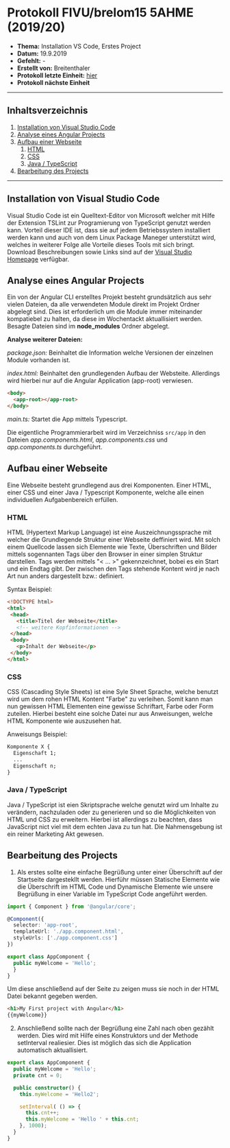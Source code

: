 # Protokoll FIVU/brelom15 5AHME (2019/20)

* **Thema:** Installation VS Code, Erstes Project  
* **Datum:** 19.9.2019
* **Gefehlt:** -
* **Erstellt von:** Breitenthaler
* **Protokoll letzte Einheit:** [hier](protokoll_2019-09-12_sx.md)
* **Protokoll nächste Einheit**

----------------------------------------------------------------------------------------------

## Inhaltsverzeichnis

1. [Installation von Visual Studio Code](#Installation-von-Visual-Studio-Code)  
2. [Analyse eines Angular Projects](#Analyse-eines-Angular-Projects  )
3. [Aufbau einer Webseite](#Aufbau-einer-Webseite)
    1. [HTML](#HTML)
    2. [CSS](#CSS)
    3. [Java / TypeScript](#Java-/-TypeScript)
4. [Bearbeitung des Projects](#Bearbeitung-des-Projects)

----------------------------------------------------------------------------------------------

## Installation von Visual Studio Code  

Visual Studio Code ist ein Quelltext-Editor von Microsoft welcher mit Hilfe der Extension
TSLint zur Programierung von TypeScript genutzt werden kann. Vorteil dieser IDE ist, dass sie auf jedem
Betriebssystem installiert werden kann und auch von dem Linux Package Maneger unterstützt wird, welches in weiterer Folge
 alle Vorteile dieses Tools mit sich bringt.   
Download Beschreibungen sowie Links sind auf der [Visual Studio Homepage](https://code.visualstudio.com) verfügbar.

## Analyse eines Angular Projects  

Ein von der Angular CLI erstelltes Projekt besteht grundsätzlich aus sehr vielen Dateien, da alle
verwendeten Module direkt im Projekt Ordner abgelegt sind. Dies ist erforderlich um die Module immer miteinander
kompatiebel zu halten, da diese im Wochentackt aktuallisiert werden. Besagte Dateien sind im **node_modules** Ordner abgelegt.

**Analyse weiterer Dateien:**

*package.json:* Beinhaltet die Information welche Versionen der einzelnen Module vorhanden ist.

*index.html:* Beinhaltet den grundlegenden Aufbau der Websteite. Allerdings wird hierbei nur auf die Angular Application
(app-root) verwiesen.
```html
<body>
  <app-root></app-root>
</body>

```
*main.ts:* Startet die App mittels Typescript.

Die eigentliche Programmierarbeit wird im Verzeichniss `src/app` in den Dateien *app.components.html*, *app.components.css* und
*app.components.ts* durchgeführt.

## Aufbau einer Webseite

Eine Webseite besteht grundlegend aus drei Komponenten. Einer HTML, einer CSS und einer Java / Typescript Komponente, welche alle einen individuellen Aufgabenbereich erfüllen.  

### HTML

 HTML (Hypertext Markup Language) ist eine Auszeichnungssprache mit welcher die Grundlegende Struktur einer Webseite deffiniert wird.
Mit solch einem Quellcode lassen sich Elemente wie Texte, Überschriften und Bilder mittels sogennanten Tags über den Browser in einer simplen Struktur darstellen. Tags werden mittels "< ... >" gekennzeichnet, bobei es ein Start und ein Endtag gibt. Der zwischen den Tags stehende Kontent wird je nach Art nun anders dargestellt bzw.: definiert.  

 Syntax Beispiel:
 ```HTML
 <!DOCTYPE html>
<html>
  <head>
    <title>Titel der Webseite</title>
    <!-- weitere Kopfinformationen -->
  </head>
  <body>
    <p>Inhalt der Webseite</p>
  </body>
</html>

 ```

### CSS

CSS (Cascading Style Sheets) ist eine Syle Sheet Sprache, welche benutzt wird um dem rohen HTML Kontent "Farbe" zu verleihen.
Somit kann man nun gewissen HTML Elementen eine gewisse Schriftart, Farbe oder Form zuteilen. Hierbei besteht eine solche Datei nur aus Anweisungen, welche HTML Komponente wie auszusehen hat.  

Anweisungs Beispiel:
```CSS
Komponente X {
  Eigenschaft 1;
  ...
  Eigenschaft n;
}

```

### Java / TypeScript

Java / TypeScript ist eien Skriptsprache welche genutzt wird um Inhalte zu verändern, nachzuladen oder zu generieren und so die Möglichkeiten von HTML und CSS zu erweitern. Hierbei ist allerdings zu beachten, dass JavaScript nict viel mit dem echten Java zu tun hat. Die Nahmensgebung ist ein reiner Marketing Akt gewesen.


## Bearbeitung des Projects

1. Als erstes sollte eine einfache Begrüßung unter einer Überschrift auf der Startseite dargestekllt werden.
Hierführ müssen Statische Elemente wie die Überschrift im HTML Code und Dynamische Elemente wie unsere Begrüßung in einer Variable im TypeScript Code angeführt werden.  

```TypeScript
import { Component } from '@angular/core';

@Component({
  selector: 'app-root',
  templateUrl: './app.component.html',
  styleUrls: ['./app.component.css']
})

export class AppComponent {
  public myWelcome = 'Hello';
  }
}
```
Um diese anschließend auf der Seite zu zeigen muss sie noch in der HTML Datei bekannt gegeben werden.

```HTML
<h1>My First project with Angular</h1>
{{myWelcome}}
```



2. Anschließend sollte nach der Begrüßung eine Zahl nach oben gezählt werden. Dies wird mit Hilfe eines Konstruktors und der Methode setInterval realiesier. Dies ist möglich das sich die Application automatisch aktuallisiert.  

```TypeScript
export class AppComponent {
  public myWelcome = 'Hello';
  private cnt = 0;

  public constructor() {
    this.myWelcome = 'Hello2';

    setInterval( () => {
      this.cnt++;
      this.myWelcome = 'Hello ' + this.cnt;
    }, 1000);
  }
}
```
